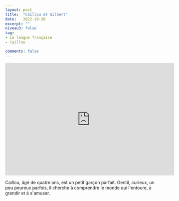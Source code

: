 ```yaml
---
layout: post
title:  "Caillou et Gilbert"
date:   2022-10-20
excerpt: ""
niveau3: false
tag:
- La langue française
- Caillou

comments: false
---
```

<center>
<img style="display: none;" src="/assets/img/thumbnails/caillou-20.jpg" alt="" width="1" height="1">
<iframe width="542px" height="361px" src="https://www.youtube.com/embed/3-WMRKR_HyE?rel=0&controls=1&showinfo=0&modestbranding=1&enablejsapi=1" allowfullscreen frameborder="0" ></iframe></center>

Caillou, âgé de quatre ans, est un petit garçon parfait. Gentil, curieux, un peu peureux parfois, il cherche à comprendre le monde qui l'entoure, à grandir et à s'amuser.
